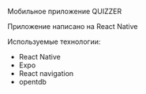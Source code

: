 Мобильное приложение QUIZZER

Приложение написано на React Native

Используемые технологии: 
- React Native
- Expo
- React navigation
- opentdb
